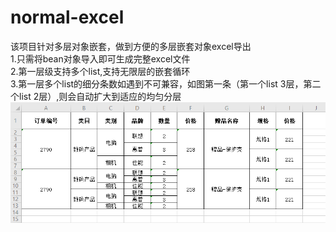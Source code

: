 # normal-excel
该项目针对多层对象嵌套，做到方便的多层嵌套对象excel导出  
1.只需将bean对象导入即可生成完整excel文件  
2.第一层级支持多个list,支持无限层的嵌套循环  
3.第一层多个list的细分条数如遇到不可兼容，如图第一条（第一个list 3层，第二个list 2层）,则会自动扩大到适应的均匀分层  
![Alt text](/excel-demo.png)
